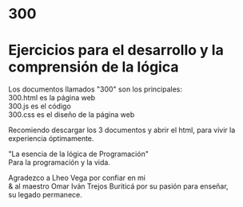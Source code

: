# 300 
# Ejercicios para el desarrollo y la comprensión de la lógica 

Los documentos llamados "300" son los principales: <br>
300.html es la página web <br>
300.js es el código <br>
300.css es el diseño de la página web <br>

Recomiendo descargar los 3 documentos y abrir el html, para vivir la experiencia óptimamente. <br>

"La esencia de la lógica de Programación"<br>
Para la programación y la vida.<br>

Agradezco a Lheo Vega por confiar en mi<br>
& al maestro Omar Iván Trejos Buriticá por su pasión para enseñar,<br>
su legado permanece.
